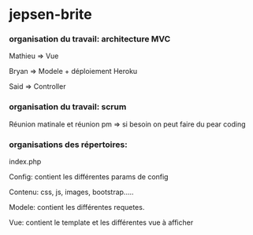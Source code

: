 # jepsen-brite

### organisation du travail: architecture MVC

Mathieu => Vue

Bryan => Modele + déploiement Heroku

Said => Controller

### organisation du travail: scrum

Réunion matinale et réunion pm => si besoin on peut faire du pear coding

### organisations des répertoires:

index.php

Config: contient les différentes params de config

Contenu: css, js, images, bootstrap.....

Modele: contient les différentes requetes.

Vue: contient le template et les différentes vue à afficher
